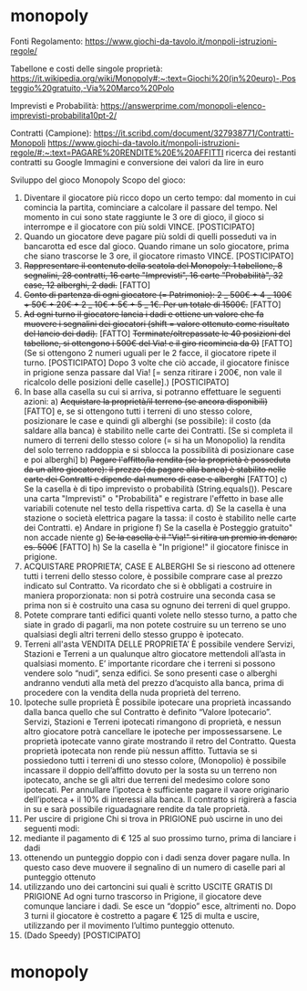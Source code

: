 # monopoly

Fonti
Regolamento:
https://www.giochi-da-tavolo.it/monpoli-istruzioni-regole/

Tabellone e costi delle singole proprietà:
https://it.wikipedia.org/wiki/Monopoly#:~:text=Giochi%20(in%20euro)-,Posteggio%20gratuito,-Via%20Marco%20Polo

Imprevisti e Probabilità: https://answerprime.com/monopoli-elenco-imprevisti-probabilita10pt-2/

Contratti (Campione): https://it.scribd.com/document/327938771/Contratti-Monopoli
https://www.giochi-da-tavolo.it/monpoli-istruzioni-regole/#:~:text=PAGARE%20RENDITE%20E%20AFFITTI
ricerca dei restanti contratti su Google Immagini e conversione dei valori da lire in euro

Sviluppo del gioco Monopoly
Scopo del gioco:

1. Diventare il giocatore più ricco dopo un certo tempo: dal momento in cui comincia la partita, cominciare a calcolare il passare del tempo. Nel momento in cui sono state raggiunte le 3 ore di gioco, il gioco si interrompe e il giocatore con più soldi VINCE. [POSTICIPATO]
2. Quando un giocatore deve pagare più soldi di quelli posseduti va in bancarotta ed esce dal gioco. Quando rimane un solo giocatore, prima che siano trascorse le 3 ore, il giocatore rimasto VINCE. [POSTICIPATO]
3. ~~Rappresentare il contenuto della scatola del Monopoly: 1 tabellone, 8 segnalini, 28 contratti, 16 carte "Imprevisti", 16 carte "Probabilità", 32 case, 12 alberghi, 2 dadi.~~
   [FATTO]
4. ~~Conto di partenza di ogni giocatore (= Patrimonio): 2 _ 500€ + 4 _ 100€ + 50€ + 20€ + 2 _ 10€ + 5€ + 5 _ 1€. Per un totale di 1500€.~~ [FATTO]
5. ~~Ad ogni turno il giocatore lancia i dadi e ottiene un valore che fa muovere i segnalini dei giocatori (shift = valore ottenuto come risultato del lancio dei dadi).~~ [FATTO]
   ~~Terminate/oltrepassate le 40 posizioni del tabellone, si ottengono i 500€ del Via! e il giro ricomincia da 0)~~ [FATTO]
   (Se si ottengono 2 numeri uguali per le 2 facce, il giocatore ripete il turno. [POSTICIPATO]
   Dopo 3 volte che ciò accade, il giocatore finisce in prigione senza passare dal Via! [= senza ritirare i 200€, non vale il ricalcolo delle posizioni delle caselle].) [POSTICIPATO]
6. In base alla casella su cui si arriva, si potranno effettuare le seguenti azioni:
   a) ~~Acquistare la proprietà/il terreno (se ancora disponibili)~~ [FATTO] e, se si ottengono tutti i terreni di uno stesso colore, posizionare le case e quindi gli alberghi (se possibile): il costo (da saldare alla banca) è stabilito nelle carte dei Contratti.
   [Se si completa il numero di terreni dello stesso colore (= si ha un Monopolio) la rendita del solo terreno raddoppia e si sblocca la possibilità di posizionare case e poi alberghi]
   b) ~~Pagare l'affitto/la rendita (se la proprietà è posseduta da un altro giocatore): il prezzo (da pagare alla banca) è stabilito nelle carte dei Contratti e dipende dal numero di case e alberghi~~ [FATTO]
   c) Se la casella è di tipo imprevisto o probabilità (String.equals()). Pescare una carta "Imprevisti" o "Probabilità" e registrare l'effetto in base alle variabili cotenute nel testo della rispettiva carta.
   d) Se la casella è una stazione o società elettrica pagare la tassa: il costo è stabilito nelle carte dei Contratti.
   e) Andare in prigione
   f) Se la casella è Posteggio gratuito" non accade niente
   g) ~~Se la casella è il "Via!" si ritira un premio in denaro: es. 500€~~ [FATTO]
   h) Se la casella è "In prigione!" il giocatore finisce in prigione.
7. ACQUISTARE PROPRIETA’, CASE E ALBERGHI
   Se si riescono ad ottenere tutti i terreni dello stesso colore, è possibile comprare case al prezzo indicato sul Contratto. Va ricordato che si è obbligati a costruire in maniera proporzionata: non si potrà costruire una seconda casa se prima non si è costruito una casa su ognuno dei terreni di quel gruppo.
8. Potete comprare tanti edifici quanti volete nello stesso turno, a patto che siate in grado di pagarli, ma non potete costruire su un terreno se uno qualsiasi degli altri terreni dello stesso gruppo è ipotecato.
9. Terreni all'asta
   VENDITA DELLE PROPRIETA’
   È possibile vendere Servizi, Stazioni e Terreni a un qualunque altro giocatore mettendoli all’asta in qualsiasi momento. E’ importante ricordare che i terreni si possono vendere solo “nudi”, senza edifici. Se sono presenti case o alberghi andranno venduti alla metà del prezzo d’acquisto alla banca, prima di procedere con la vendita della nuda proprietà del terreno.
10. Ipoteche sulle proprietà
    È possibile ipotecare una proprietà incassando dalla banca quello che sul Contratto è definito “Valore Ipotecario”. Servizi, Stazioni e Terreni ipotecati rimangono di proprietà, e nessun altro giocatore potrà cancellare le ipoteche per impossessarsene. Le proprietà ipotecate vanno girate mostrando il retro del Contratto. Questa proprietà ipotecata non rende più nessun affitto. Tuttavia se si possiedono tutti i terreni di uno stesso colore, (Monopolio) è possibile incassare il doppio dell’affitto dovuto per la sosta su un terreno non ipotecato, anche se gli altri due terreni del medesimo colore sono ipotecati.
    Per annullare l’ipoteca è sufficiente pagare il vaore originario dell’ipoteca + il 10% di interessi alla banca. Il contratto si rigirerà a fascia in su e sarà possibile riguadagnare rendite da tale proprietà.
11. Per uscire di prigione
    Chi si trova in PRIGIONE può uscirne in uno dei seguenti modi:
12. mediante il pagamento di € 125 al suo prossimo turno, prima di lanciare i dadi
13. ottenendo un punteggio doppio con i dadi senza dover pagare nulla. In questo caso deve muovere il segnalino di un numero di caselle pari al punteggio ottenuto
14. utilizzando uno dei cartoncini sui quali è scritto USCITE GRATIS DI PRIGIONE
    Ad ogni turno trascorso in Prigione, il giocatore deve comunque lanciare i dadi. Se esce un “doppio” esce, altrimenti no. Dopo 3 turni il giocatore è costretto a pagare € 125 di multa e uscire, utilizzando per il movimento l’ultimo punteggio ottenuto.
15. (Dado Speedy) [POSTICIPATO]

# monopoly
